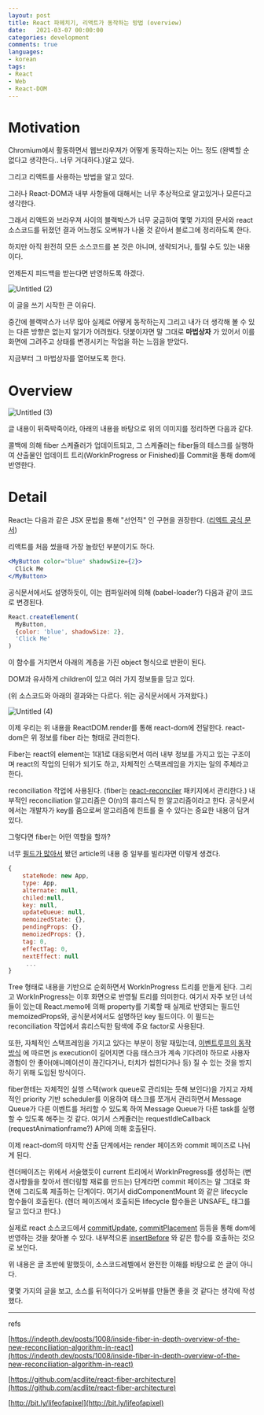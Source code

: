 ```yaml
---
layout: post
title: React 파헤치기, 리액트가 동작하는 방법 (overview)
date:   2021-03-07 00:00:00
categories: development
comments: true
languages:
- korean
tags:
- React
- Web
- React-DOM
---		
```

# Motivation

Chromium에서 활동하면서 웹브라우져가 어떻게 동작하는지는 어느 정도 (완벽할 순 없다고 생각한다.. 너무 거대하다.)알고 있다.

그리고 리액트를 사용하는 방법을 알고 있다.

그러나 React-DOM과 내부 사항들에 대해서는 너무 추상적으로 알고있거나 모른다고 생각한다.

그래서 리액트와 브라우져 사이의 블랙박스가 너무 궁금하여 몇몇 가지의 문서와 react 소스코드를 뒤졌던 결과 어느정도 오버뷰가 나올 것 같아서 블로그에 정리하도록 한다.

하지만 아직 완전히 모든 소스코드를 본 것은 아니며, 생략되거나, 틀릴 수도 있는 내용이다.

언제든지 피드백을 받는다면 반영하도록 하겠다.

![Untitled (2)](https://user-images.githubusercontent.com/18409763/110232600-03128500-7f62-11eb-8f38-c3e5015e0303.png)


이 글을 쓰기 시작한 큰 이유다.

 중간에 블랙박스가 너무 많아 실제로 어떻게 동작하는지 그리고 내가 더 생각해 볼 수 있는 다른 방향은 없는지 알기가 어려웠다. 덧붙이자면 말 그대로 **마법상자** 가 있어서 이를 화면에 그려주고 상태를 변경시키는 작업을 하는 느낌을 받았다.

 지금부터 그 마법상자를 열어보도록 한다. 

# Overview

![Untitled (3)](https://user-images.githubusercontent.com/18409763/110232607-09a0fc80-7f62-11eb-9780-6bd6e032638c.png)

글 내용이 뒤죽박죽이라, 아래의 내용을 바탕으로 위의 이미지를 정리하면 다음과 같다.

콜백에 의해 fiber 스케쥴러가 업데이트되고, 그 스케쥴러는 fiber들의 테스크를 실행하여 산출물인 업데이트 트리(WorkInProgress or Finished)를 Commit을 통해 dom에 반영한다.

# Detail

 React는 다음과 같은 JSX 문법을 통해 "선언적" 인 구현을 권장한다. ([리엑트 공식 문서](https://reactjs.org/docs/jsx-in-depth.html))

리액트를 처음 썼을때 가장 놀랐던 부분이기도 하다. 

```jsx
<MyButton color="blue" shadowSize={2}>
  Click Me
</MyButton>
```

공식문서에서도 설명하듯이, 이는 컴파일러에 의해 (babel-loader?) 다음과 같이 코드로 변경된다.

```jsx
React.createElement(
  MyButton,
  {color: 'blue', shadowSize: 2},
  'Click Me'
)
```

이 함수를 거치면서 아래의 계층을 가진 object 형식으로 반환이 된다.

DOM과 유사하게 children이 있고 여러 가지 정보들을 담고 있다.

(위 소스코드와 아래의 결과와는 다르다. 위는 공식문서에서 가져왔다.) 

![Untitled (4)](https://user-images.githubusercontent.com/18409763/110232637-3d7c2200-7f62-11eb-930c-b90f62771320.png)

이제 우리는 위 내용을 ReactDOM.render를 통해 react-dom에 전달한다. react-dom은 위 정보를 fiber 라는 형태로 관리한다. 

 Fiber는 react의 element는 1대1로 대응되면서 여러 내부 정보를 가지고 있는 구조이며 react의 작업의 단위가 되기도 하고, 자체적인 스택프레임을 가지는 일의 주체라고 한다.

 reconciliation 작업에 사용된다. (fiber는 [react-reconciler](https://github.com/facebook/react/tree/master/packages/react-reconciler/src) 패키지에서 관리한다.) 내부적인 reconciliation 알고리즘은 O(n)의 휴리스틱 한 알고리즘이라고 한다. 공식문서에서는 개발자가 key를 줌으로써 알고리즘에 힌트를 줄 수 있다는 중요한 내용이 담겨있다. 

그렇다면 fiber는 어떤 역할을 할까?

너무 [필드가 많아서](https://github.com/facebook/react/blob/7df65725ba7826508e0f3c0f1c6f088efdbecfca/packages/react-reconciler/src/ReactFiber.new.js#L111) 봤던 article의 내용 중 일부를 빌리자면 이렇게 생겼다.  

```jsx
{
    stateNode: new App,
    type: App,
    alternate: null,
    chiled:null,
    key: null,
    updateQueue: null,
    memoizedState: {},
    pendingProps: {},
    memoizedProps: {},
    tag: 0,
    effectTag: 0,
    nextEffect: null
     ...
}
```

 Tree 형태로 내용을 기반으로 순회하면서 WorkInProgress 트리를 만들게 된다. 그리고 WorkInProgress는 이후 화면으로 반영될 트리를 의미한다. 여기서 자주 보던 녀석들이 있는데 React.memo에 의해 property를 기록할 때 실제로 반영되는 필드인 memoizedProps와, 공식문서에서도 설명하던 key 필드이다. 이 필드는 reconciliation 작업에서 휴리스틱한 탐색에 주요 factor로 사용된다.

 또한, 자체적인 스택프레임을 가지고 있다는 부분이 정말 재밌는데, [이벤트루프의 동작 방식](https://devsdk.github.io/ko/development/2021/02/25/ChromiumEventLoop.html) 에 따르면 js execution이 길어지면 다음 태스크가 계속 기다려야 하므로 사용자경험이 안 좋아(애니메이션이 끊긴다거나, 터치가 씹힌다거나 등) 질 수 있는 것을 방지하기 위해 도입된 방식이다.

 fiber한테는 자체적인 실행 스택(work queue로 관리되는 듯해 보인다)을 가지고 자체적인 priority 기반 scheduler를 이용하여 태스크를 쪼개서 관리하면서 Message Queue가 다른 이벤트를 처리할 수 있도록 하여 Message Queue가 다른 task를 실행할 수 있도록 해주는 것 같다. 여기서 스케쥴러는 requestIdleCallback (requestAnimationframe?) API에 의해 호출된다.

 이제 react-dom의 마지막 산출 단계에서는 render 페이즈와 commit 페이즈로 나뉘게 된다.

 렌더페이즈는 위에서 서술했듯이 current 트리에서 WorkInPregress를 생성하는 (변경사항들을 찾아서 렌더링할 재료를 만드는) 단계라면 commit 페이즈는 말 그대로 화면에 그리도록 제출하는 단계이다. 여기서 didComponentMount 와 같은 lifecycle 함수들이 호출된다. (렌더 페이즈에서 호출되든 lifecycle 함수들은 UNSAFE_ 태그를 달고 있다고 한다.) 


실제로 react 소스코드에서 [commitUpdate](https://github.com/facebook/react/blob/c7b4497988e81606f1c7686434f55a49342c9efc/packages/react-reconciler/src/ReactFiberCommitWork.new.js#L1350), [commitPlacement](https://github.com/facebook/react/blob/c7b4497988e81606f1c7686434f55a49342c9efc/packages/react-dom/src/client/ReactDOMHostConfig.js#L451) 등등을 통해 dom에 반영하는 것을 찾아볼 수 있다. 내부적으론 [insertBefore](https://developer.mozilla.org/en-US/docs/Web/API/Node/insertBefore) 와 같은 함수를 호출하는 것으로 보인다.

위 내용은 글 초반에 말했듯이, 소스코드레벨에서 완전한 이해를 바탕으로 쓴 글이 아니다.

몇몇 가지의 글을 보고, 소스를 뒤적이다가 오버뷰를 만들면 좋을 것 같다는 생각에 작성했다.

---

refs

[https://indepth.dev/posts/1008/inside-fiber-in-depth-overview-of-the-new-reconciliation-algorithm-in-react](https://indepth.dev/posts/1008/inside-fiber-in-depth-overview-of-the-new-reconciliation-algorithm-in-react)

[https://github.com/acdlite/react-fiber-architecture](https://github.com/acdlite/react-fiber-architecture)

[http://bit.ly/lifeofapixel](http://bit.ly/lifeofapixel)